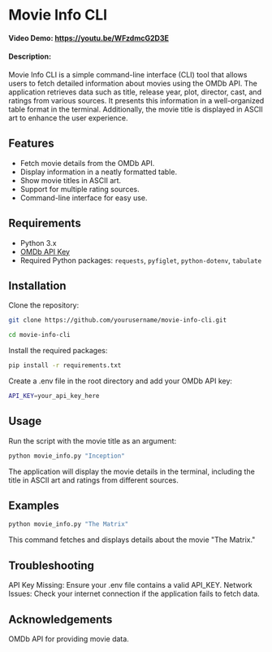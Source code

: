 # Movie Info CLI

#### Video Demo: <https://youtu.be/WFzdmcG2D3E>

#### Description:

Movie Info CLI is a simple command-line interface (CLI) tool that allows users to fetch detailed information about movies using the OMDb API. The application retrieves data such as title, release year, plot, director, cast, and ratings from various sources. It presents this information in a well-organized table format in the terminal. Additionally, the movie title is displayed in ASCII art to enhance the user experience.

## Features

- Fetch movie details from the OMDb API.
- Display information in a neatly formatted table.
- Show movie titles in ASCII art.
- Support for multiple rating sources.
- Command-line interface for easy use.

## Requirements

- Python 3.x
- [OMDb API Key](http://www.omdbapi.com/apikey.aspx)
- Required Python packages: `requests`, `pyfiglet`, `python-dotenv`, `tabulate`

## Installation

Clone the repository:

```bash
git clone https://github.com/yourusername/movie-info-cli.git
```

```bash
cd movie-info-cli
```
Install the required packages:

```bash
pip install -r requirements.txt
```

Create a .env file in the root directory and add your OMDb API key:

```bash
API_KEY=your_api_key_here
```

## Usage

Run the script with the movie title as an argument:

```bash
python movie_info.py "Inception"
```

The application will display the movie details in the terminal, including the title in ASCII art and ratings from different sources.

## Examples

```bash
python movie_info.py "The Matrix"
```

This command fetches and displays details about the movie "The Matrix."

## Troubleshooting

API Key Missing: Ensure your .env file contains a valid API_KEY.
Network Issues: Check your internet connection if the application fails to fetch data.

## Acknowledgements

OMDb API for providing movie data.
